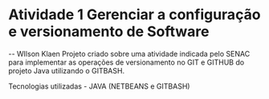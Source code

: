 # Atividade 1 Gerenciar a configuração e versionamento de Software
-- WIlson Klaen
Projeto criado sobre uma atividade indicada pelo SENAC para implementar as operações de versionamento no GIT e GITHUB do projeto Java utilizando o GITBASH.

Tecnologias utilizadas - JAVA (NETBEANS e GITBASH)